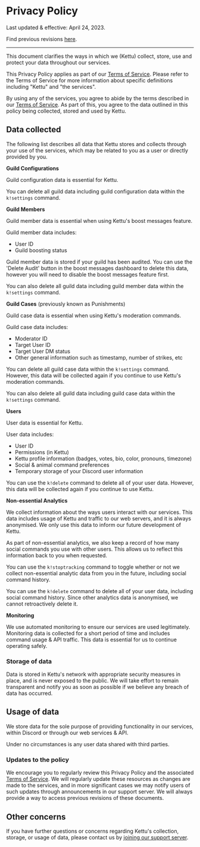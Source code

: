 # Privacy Policy

Last updated & effective: April 24, 2023.

Find previous revisions [here](https://github.com/kettubot/kettu-docs).

---

This document clarifies the ways in which we (Kettu) collect, store, use and protect your data throughout our services.

This Privacy Policy applies as part of our [Terms of Service](/docs/terms-of-service). Please refer to the Terms of Service for more information about specific definitions including "Kettu" and "the services".

By using any of the services, you agree to abide by the terms described in our [Terms of Service](/docs/terms-of-service). As part of this, you agree to the data outlined in this policy being collected, stored and used by Kettu.

## Data collected

The following list describes all data that Kettu stores and collects through your use of the services, which may be related to you as a user or directly provided by you.

**Guild Configurations**

Guild configuration data is essential for Kettu.

You can delete all guild data including guild configuration data within the `k!settings` command.

**Guild Members**

Guild member data is essential when using Kettu's boost messages feature.

Guild member data includes:
  - User ID
  - Guild boosting status

Guild member data is stored if your guild has been audited. You can use the 'Delete Audit' button in the boost messages dashboard to delete this data, however you will need to disable the boost messages feature first.

You can also delete all guild data including guild member data within the `k!settings` command.

**Guild Cases** (previously known as Punishments)

Guild case data is essential when using Kettu's moderation commands.

Guild case data includes:
  - Moderator ID
  - Target User ID
  - Target User DM status
  - Other general information such as timestamp, number of strikes, etc

You can delete all guild case data within the `k!settings` command. However, this data will be collected again if you continue to use Kettu's moderation commands.

You can also delete all guild data including guild case data within the `k!settings` command.

**Users**

User data is essential for Kettu.

User data includes:
  - User ID
  - Permissions (in Kettu)
  - Kettu profile information (badges, votes, bio, color, pronouns, timezone)
  - Social & animal command preferences
  - Temporary storage of your Discord user information

You can use the `k!delete` command to delete all of your user data. However, this data will be collected again if you continue to use Kettu.

**Non-essential Analytics**

We collect information about the ways users interact with our services. This data includes usage of Kettu and traffic to our web servers, and it is always anonymised. We only use this data to inform our future development of Kettu.

As part of non-essential analytics, we also keep a record of how many social commands you use with other users. This allows us to reflect this information back to you when requested.

You can use the `k!stoptracking` command to toggle whether or not we collect non-essential analytic data from you in the future, including social command history.

You can use the `k!delete` command to delete all of your user data, including social command history. Since other analytics data is anonymised, we cannot retroactively delete it.

**Monitoring**

We use automated monitoring to ensure our services are used legitimately. Monitoring data is collected for a short period of time and includes command usage & API traffic. This data is essential for us to continue operating safely.

### Storage of data

Data is stored in Kettu's network with appropriate security measures in place, and is never exposed to the public. We will take effort to remain transparent and notify you as soon as possible if we believe any breach of data has occurred.

## Usage of data

We store data for the sole purpose of providing functionality in our services, within Discord or through our web services & API.

Under no circumstances is any user data shared with third parties.

### Updates to the policy

We encourage you to regularly review this Privacy Policy and the associated [Terms of Service](/docs/terms-of-service). We will regularly update these resources as changes are made to the services, and in more significant cases we may notify users of such updates through announcements in our support server. We will always provide a way to access previous revisions of these documents.

## Other concerns

If you have further questions or concerns regarding Kettu's collection, storage, or usage of data, please contact us by [joining our support server](https://kettu.cc/support).
